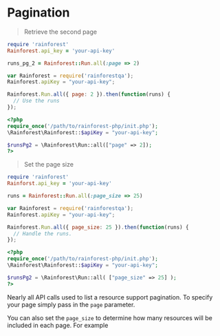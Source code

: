 # Pagination

> Retrieve the second page

```ruby
require 'rainforest'
Rainforest.api_key = 'your-api-key'

runs_pg_2 = Rainforest::Run.all(:page => 2)
```



```javascript
var Rainforest = require('rainforestqa');
Rainforest.apiKey = "your-api-key";

Rainforest.Run.all({ page: 2 }).then(function(runs) {
  // Use the runs
});
```



```php
<?php
require_once('/path/to/rainforest-php/init.php');
\Rainforest\Rainforest::$apiKey = "your-api-key";

$runsPg2 = \Rainforest\Run::all(["page" => 2]);
?>
```


> Set the page size

```ruby
require 'rainforest'
Rainforst.api_key = 'your-api-key'

runs = Rainforest::Run.all(:page_size => 25)
```



```javascript
var Rainforest = require('rainforestqa');
Rainforest.apiKey = "your-api-key";

Rainforest.Run.all({ page_size: 25 }).then(function(runs) {
  // Handle the runs.
});
```


```php
<?php
require_once('/path/to/rainforest-php/init.php');
\Rainforest\Rainforest::$apiKey = "your-api-key";

$runsPg2 = \Rainforest\Run::all( ["page_size" => 25] );
?>
```

Nearly all API calls used to list a resource support pagination. To specify your page simply pass in the `page` parameter.

You can also set the `page_size` to determine how many resources will be included in each page. For example
